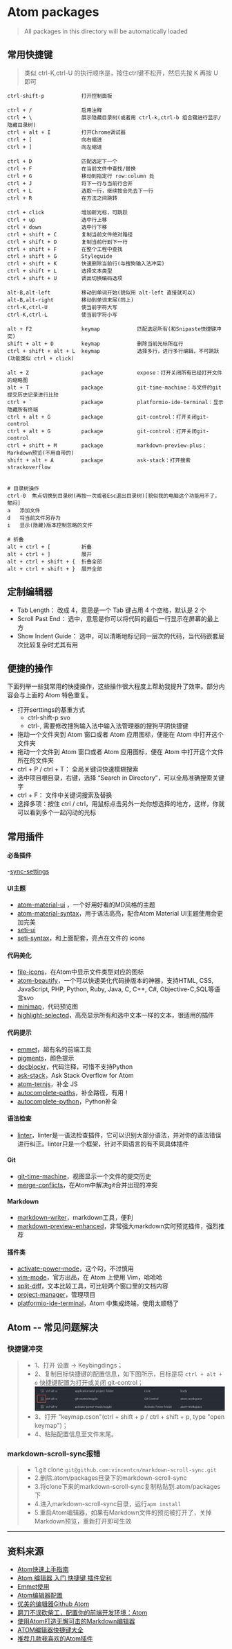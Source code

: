 # Atom packages
>All packages in this directory will be automatically loaded

## 常用快捷键
>类似 ctrl-K,ctrl-U 的执行顺序是，按住ctrl键不松开，然后先按 K 再按 U 即可
```
ctrl-shift-p            打开控制面板

ctrl + /                启用注释
ctrl + \                展示隐藏目录树(或者用 ctrl-k,ctrl-b 组合键进行显示/隐藏目录树)
ctrl + alt + I          打开Chrome调试器
ctrl + [                向右缩进
ctrl + ]                向左缩进

ctrl + D                匹配选定下一个
ctrl + F                在当前文件中查找/替换
ctrl + G                移动到指定行 row:column 处
ctrl + J                将下一行与当前行合并
ctrl + L                选取一行，继续按会先去下一行
ctrl + R                在方法之间跳转

ctrl + click            增加新光标，可跳跃
ctrl + up               选中行上移
ctrl + down             选中行下移
ctrl + shift + C        复制当前文件绝对路径
ctrl + shift + D        复制当前行到下一行
ctrl + shift + F        在整个工程中查找
ctrl + shift + G        Styleguide
ctrl + shift + K        快速删除当前行(与搜狗输入法冲突)
ctrl + shift + L        选择文本类型
ctrl + shift + U        调出切换编码选项

alt-B,alt-left          移动到单词开始(貌似用 alt-left 直接就可以)
alt-B,alt-right         移动到单词末尾(同上)
ctrl-K,ctrl-U           使当前字符大写
ctrl-K,ctrl-L           使当前字符小写

alt + F2                keymap            匹配选定所有(和Snipaste快捷键冲突)
shift + alt + D         keymap            删除当前光标所在行
ctrl + shift + alt + L  keymap            选择多行，进行多行编辑，不可跳跃(功能类似 ctrl + click)

alt + Z                 package           expose：打开关闭所有已经打开文件的缩略图
alt + T                 package           git-time-machine：与文件的git提交历史记录进行比较
ctrl + `                package           platformio-ide-terminal：显示隐藏所有终端
ctrl + alt + G          package           git-control：打开关闭git-control
ctrl + alt + G          package           git-control：打开关闭git-control
ctrl + shift + M        package           markdown-preview-plus：Markdown预览(不用自带的)
shift + alt + A         package           ask-stack：打开搜索strackoverflow


# 目录树操作
ctrl-0  焦点切换到目录树(再按一次或者Esc退出目录树)[貌似我的电脑这个功能用不了，郁闷]
a   添加文件
d   将当前文件另存为
i   显示(隐藏)版本控制忽略的文件

# 折叠
alt + ctrl + [          折叠
alt + ctrl + ]          展开
alt + ctrl + shift + {  折叠全部
alt + ctrl + shift + }  展开全部
```





## 定制编辑器

- Tab Length： 改成 4，意思是一个 Tab 键占用 4 个空格，默认是 2 个
- Scroll Past End： 选中，意思是你可以将代码的最后一行显示在屏幕的最上方
- Show Indent Guide： 选中，可以清晰地标记同一层次的代码，当代码嵌套层次比较复杂时尤其有用

## 便捷的操作
下面列举一些我常用的快捷操作，这些操作很大程度上帮助我提升了效率。部分内容会与上面的 Atom 特色重复。

- 打开serttings的基重方式
    - ctrl-shift-p  svo
    - ctrl-,    需要修改搜狗输入法中输入法管理器的搜狗平阴快捷键
- 拖动一个文件夹到 Atom 窗口或者 Atom 应用图标，便能在 Atom 中打开这个文件夹
- 拖动一个文件到 Atom 窗口或者 Atom 应用图标，便在 Atom 中打开这个文件所在的文件夹
- ctrl + P / ctrl + T： 全局关键词快速模糊搜索
- 选中项目根目录，右键，选择 “Search in Directory”，可以全局准确搜索关键字
- ctrl + F： 文件中关键词搜索及替换
- 选择多项：按住 ctrl / ctrl，用鼠标点击另外一处你想选择的地方，这样，你就可以看到多个一起闪动的光标


## 常用插件

#### 必备插件
-[sync-settings](https://atom.io/packages/sync-settings)

#### UI主题
- [atom-material-ui](https://atom.io/themes/atom-material-ui) ，一个好用好看的MD风格的主题
- [atom-material-syntax](https://atom.io/themes/atom-material-syntax)，用于语法高亮，配合Atom Material UI主题使用会更加完美
- [seti-ui](https://atom.io/themes/seti-ui)
- [seti-syntax](https://atom.io/themes/seti-syntax)，和上面配套，亮点在文件的 icons

#### 代码美化
- [file-icons](https://atom.io/packages/file-icons)，在Atom中显示文件类型对应的图标
- [atom-beautify](https://atom.io/packages/atom-beautify)，一个可以快速美化代码排版本的神器，支持HTML, CSS, JavaScript, PHP, Python, Ruby, Java, C, C++, C#, Objective-C,SQL等语言svo
- [minimap](https://atom.io/packages/minimap)，代码预览图
- [highlight-selected](https://atom.io/packages/highlight-selected)，高亮显示所有和选中文本一样的文本，很适用的插件

#### 代码提示
- [emmet](https://atom.io/packages/emmet)，超有名的前端工具
- [pigments](https://atom.io/packages/pigments)，颜色提示
- [docblockr](https://atom.io/packages/docblockr)，代码注释，可惜不支持Python
- [ask-stack](https://atom.io/packages/ask-stack)，Ask Stack Overflow for Atom
- [atom-ternjs](https://atom.io/packages/atom-ternjs)，补全 JS
- [autocomplete-paths](https://atom.io/packages/autocomplete-paths)，补全路径，有用！
- [autocomplete-python](https://atom.io/packages/autocomplete-python)，Python补全

#### 语法检查
- [linter](https://atom.io/packages/linter)，linter是一语法检查插件，它可以识别大部分语法，并对你的语法错误进行纠正。linter只是一个框架，针对不同语言的有不同具体插件

#### Git
- [git-time-machine](https://atom.io/themes/git-time-machine)，视图显示一个文件的提交历史
- [merge-conflicts](https://atom.io/packages/merge-conflicts)，在Atom中解决git合并出现的冲突

#### Markdown
- [markdown-writer](https://atom.io/packages/markdown-writer)，markdown工具，便利
- [markdown-preview-enhanced](https://atom.io/packages/markdown-preview-enhanced)，非常强大markdown实时预览插件，强烈推荐

#### 插件类
- [activate-power-mode](https://atom.io/packages/activate-power-mode)，这个叼，不过慎用
- [vim-mode](https://atom.io/packages/vim-mode)，官方出品，在 Atom 上使用 Vim，哈哈哈
- [split-diff](https://atom.io/packages/minimap-split-diff)，文本比较工具，可比较两个窗口里的文档内容
- [project-manager](https://atom.io/packages/project-manager)，管理项目
- [platformio-ide-terminal](https://atom.io/packages/platformio-ide-terminal)，Atom 中集成终端，使用太顺畅了


## Atom -- 常见问题解决

### **快捷键冲突**

>- 1、打开 设置 -> Keybingdings；
>- 2、复制目标快捷键的配置信息，如下图所示，目标是将 `ctrl + alt + o` 快捷键配置为打开或关闭 git-control；
![images](https://github.com/jmszwzr/AtomPackages/raw/master/_images/Keybingdings.png)
>- 3、打开 "keymap.cson"(ctrl + shift + p / ctrl + shift + p, type "open keymap")；
>- 4、粘贴配置信息至文件末尾。

### **markdown-scroll-sync报错**

>- 1.git clone `git@github.com:vincentcn/markdown-scroll-sync.git`
>- 2.删除.atom/packages目录下的markdown-scroll-sync
>- 3.将clone下来的markdown-scroll-sync复制粘贴到.atom/packages下
>- 4.进入markdown-scroll-sync目录，运行`apm install`
>- 5.重启Atom编辑器，如果有Markdown文件的预览被打开了，关掉Markdown预览，重新打开即可生效









--------------------
## 资料来源

- [Atom快速上手指南](https://zhuanlan.zhihu.com/p/26175781)
- [Atom 编辑器 入门 快捷键 插件安利](http://www.jianshu.com/p/aa8f8a252ed9)
- [Emmet使用](http://www.cnblogs.com/matchless/archive/2013/04/10/3010628.html)
- [Atom编辑器配置](http://imweb.io/topic/56c12f7e5c49f9d377ed8f1e)
- [优美的编辑器Github Atom](https://crazylxr.github.io/2016/10/10/2016-10-10-%E4%BC%98%E7%BE%8E%E7%9A%84%E7%BC%96%E8%BE%91%E5%99%A8github_atom/)
- [磨刀不误砍柴工，配置你的前端开发环境：Atom](https://segmentfault.com/a/1190000007690359)
- [使用Atom打造无懈可击的Markdown编辑器](http://www.cnblogs.com/fanzhidongyzby/p/6637084.html)
- [ATOM编辑器快捷键大全](http://www.168seo.cn/tools/1279.html)
- [推荐几款我喜欢的Atom插件](http://www.tuicool.com/articles/qmEVfy)

